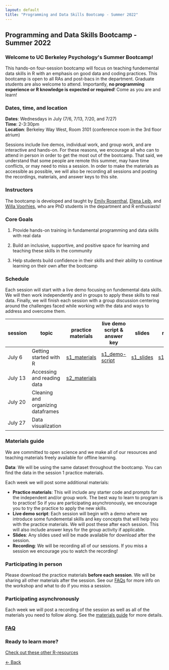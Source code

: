 ```yaml
---
layout: default
title: "Programming and Data Skills Bootcamp - Summer 2022"
---
```


## Programming and Data Skills Bootcamp - Summer 2022
### Welcome to UC Berkeley Psychology's Summer Bootcamp! 
This hands-on four-session bootcamp will focus on teaching fundemental data skills in R with an emphasis on good data and coding practices. This bootcamp is open to all RAs and post-bacs in the department. Graduate students are also welcome to attend. Importantly, **no programming experience or R knowledge is expected or required**! Come as you are and learn!  
  
### Dates, time, and location
**Dates**: Wednesdays in July (7/6, 7/13, 7/20, and 7/27)   
**Time**: 2-3:30pm  
**Location**: Berkeley Way West, Room 3101 (conference room in the 3rd floor atrium)  
  
Sessions include live demos, individual work, and group work, and are interactive and hands-on. For these reasons, we encourage all who can to attend in person in order to get the most out of the bootcamp. That said, we understand that some people are remote this summer, may have time conflicts, or may need to miss a session. In order to make the materials as accessible as possible, we will also be recording all sessions and posting the recordings, materials, and answer keys to this site.   

### Instructors
The bootcamp is developed and taught by [Emily Rosenthal](https://hinshawsubdomain.dreamhosters.com/?page_id=26), [Elena Leib](https://bungelab.berkeley.edu/graduate-students/), and [Willa Voorhies](https://cnl.berkeley.edu/people/willa-voorhies/), who are PhD students in the department and R enthusiasts!

### Core Goals
1) Provide hands-on training in fundamental programming and data skills with real data  
  
2) Build an inclusive, supportive, and positive space for learning and teaching these skills in the community  
  
3) Help students build confidence in their skills and their ability to continue learning on their own after the bootcamp

### Schedule

Each session will start with a live demo focusing on fundemental data skills. We will then work independently and in groups to apply these skills to real data. Finally, we will finish each session with a group discussion centering around the challenges faced while working with the data and ways to address and overcome them. 


| session | topic | practice materials |live demo script & answer key |slides | recording | 
| ------|-------|------- |  ------|-------|-------|
| July 6  |Getting started with R|[s1_materials](../summer_bootcamp/session_1.zip)|[s1_demo-script](session1/s1_my_first_script_2022.R)|[s1_slides](session1/s1_slides.pdf)|[s1_recording](https://berkeley.box.com/s/0f7xfiystn3f9l7q8jwik5e06ouogxzd)|
| July 13 |Accessing and reading data|[s2_materials](session_2.zip)||||
| July 20 |Cleaning and organizing dataframes|||||
| July 27 |Data visualization|||||


### Materials guide
We are committed to open science and we make all of our resources and teaching materials freely available for offline learning.

**Data**: We will be using the same dataset throughout the bootcamp. You can find the data in the session 1 practice materials.   

Each week we will post some additional materials: 

* **Practice materials**: This will include any starter code and prompts for the independent and/or group work. The best way to learn to program is to practice! So if you are participating asynchronously, we encourage you to try the practice to apply the new skills. 
* **Live demo script**: Each session will begin with a demo where we introduce some fundemental skills and key concepts that will help you with the practice materials. We will post these after each session. This will also include answer keys for the group activity if applicable. 
* **Slides**: Any slides used will be made available for download after the session. 
* **Recording**: We will be recording all of our sessions. If you miss a session we encourage you to watch the recording! 

### Participating in person
Please download the practice materials **before each session**. We will be sharing all other materials after the session.
See our [FAQs](https://ucb-psychology-quack.github.io/site/summer_bootcamp2022/FAQs) for more info on the workshop and what to do if you miss a session. 

### Participating asynchronously 
Each week we will post a recording of the session as well as all of the materials you need to follow along. See the [materials guide](https://github.com/UCB-Psychology-QuACK/site/blob/main/summer_bootcamp2022/bootcamp2022.md#materials-guide) for more details. 

### [FAQ](https://ucb-psychology-quack.github.io/site/summer_bootcamp2022/FAQs)

### Ready to learn more?
[Check out these other R-resources](https://ucb-psychology-quack.github.io/site/resources/r-resources)

[<- Back](https://ucb-psychology-quack.github.io/site)
